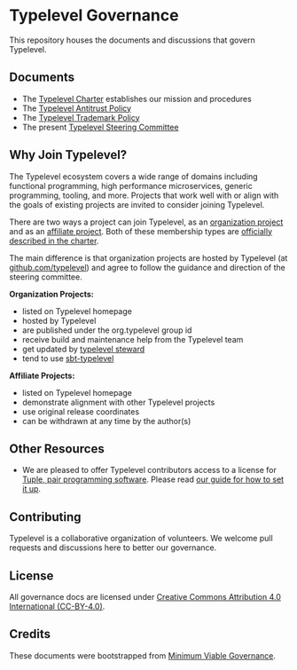 # Typelevel Governance

This repository houses the documents and discussions that govern Typelevel.

## Documents

* The [Typelevel Charter](CHARTER.md) establishes our mission and procedures
* The [Typelevel Antitrust Policy](ANTITRUST.md)
* The [Typelevel Trademark Policy](TRADEMARKS.md)
* The present [Typelevel Steering Committee](STEERING-COMMITTEE.md)


## Why Join Typelevel?

The Typelevel ecosystem covers a wide range of domains including functional programming, high performance microservices, generic programming, tooling, and more. Projects that work well with or align with the goals of existing projects are invited to consider joining Typelevel.

There are two ways a project can join Typelevel, as an [organization project](https://typelevel.org/projects/organization/) and as an [affiliate project](https://typelevel.org/projects/affiliate/). Both of these membership types are [officially described in the charter](https://github.com/typelevel/governance/blob/main/CHARTER.md#8-project-criteria).

The main difference is that organization projects are hosted by Typelevel (at [github.com/typelevel](https://github.com/typelevel)) and agree to follow the guidance and direction of the steering committee.


**Organization Projects:**
- listed on Typelevel homepage
- hosted by Typelevel
- are published under the org.typelevel group id
- receive build and maintenance help from the Typelevel team
- get updated by [typelevel steward](https://github.com/typelevel/steward)
- tend to use [sbt-typelevel](https://typelevel.org/sbt-typelevel/)

**Affiliate Projects:**
- listed on Typelevel homepage
- demonstrate alignment with other Typelevel projects
- use original release coordinates
- can be withdrawn at any time by the author(s)


## Other Resources

* We are pleased to offer Typelevel contributors access to a license for [Tuple, pair programming software](https://tuple.app/). 
Please read [our guide for how to set it up](/resources/tuple.md).

## Contributing

Typelevel is a collaborative organization of volunteers.  We welcome
pull requests and discussions here to better our governance.

## License

All governance docs are licensed under [Creative Commons Attribution 4.0 International (CC-BY-4.0)](LICENSE).

## Credits

These documents were bootstrapped from [Minimum Viable Governance](https://github.com/github/mvg).
